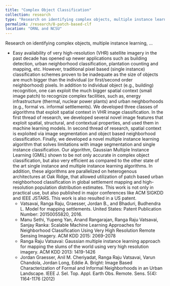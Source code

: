 ```yaml
---
title: "Complex Object Classification"
collection: research
type: "Research on identifying complex objects, multiple instance learning, ..."
permalink: /research/8-patch-based-clf
location: "ORNL and NCSU"
---
```


Research on identifying complex objects, multiple instance learning, ...

<ul>
  <li>Easy availability of very high-resolution (VHR) satellite imagery in the past decade has opened up newer applications 
    such as building detection, urban neighborhood classification, plantation counting and mapping, etc. However, traditional pixel
    based (single instance) classification schemes proven to be inadequate as the size of objects are much bigger than the
    individual (or first/second order neighborhood) pixels. In addition to individual object (e.g., building) recognition,
    one can exploit  the much bigger spatial context (small image patch) to recognize complex facilities, such as, energy
    infrastructure (thermal, nuclear power plants) and urban neighborhoods (e.g., formal vs. informal settlements). We developed
    three classes of algorithms that exploit spatial context in VHR image classification. 
    In the first thread of research, we developed several novel image features
    that exploit spatial, structural, and contextual properties, and used them in machine learning models. In second thread of research,
    spatial context is exploited via image segmentation and object based neighborhood classification. Finally, we developed a novel
    multiple instance learning algorithm that solves limitations with image segmentation and single instance classification. Our algorithm,
    Gaussian Multiple Instance Learning (GMIL) shown to be not only accurate in complex object classification, but also very efficient
    as compared to the other state of the art single instance and multiple instance learning algorithms. In addition, these algorithms
    are parallelized on heterogenous architectures at Oak Ridge, that allowed utilization of patch based urban neighborhood classification
    in global settlement mapping and high-resolution population distribution estimates. This work is not only in practical use, but also
    published in major conferences like ACM SIGKDD and IEEE JSTARS. This work is also resulted in a US patent.
    <ul>
      <li>Vatsavai, Ranga Raju, Graesser, Jordan B., and Bhaduri, Budhendra L. Model for mapping settlements. 
        United States: Patent Publication Number: 20150055820, 2016.</li>
      <li>Manu Sethi, Yupeng Yan, Anand Rangarajan, Ranga Raju Vatsavai, Sanjay Ranka: 
        Scalable Machine Learning Approaches for Neighborhood Classification Using Very High Resolution Remote Sensing Imagery. ACM KDD 2015: 2069-2078</li>
      <li>Ranga Raju Vatsavai: Gaussian multiple instance learning approach for mapping the slums of the world using 
        very high resolution imagery. ACM KDD 2013: 1419-1426</li>
       <li>Jordan Graesser, Anil M. Cheriyadat, Ranga Raju Vatsavai, Varun Chandola, Jordan Long, Eddie A. Bright: 
        Image Based Characterization of Formal and Informal Neighborhoods in an Urban Landscape. IEEE J. Sel. Top. Appl. Earth Obs. 
        Remote. Sens. 5(4): 1164-1176 (2012)</li>       
    </ul>
  </li>
</ul>
